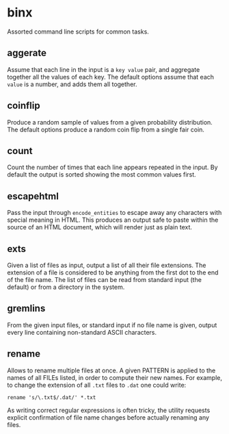 binx
====

Assorted command line scripts for common tasks.

aggerate
--------

Assume that each line in the input is a `key value` pair, and aggregate
together all the values of each key. The default options assume that each
`value` is a number, and adds them all together.

coinflip
--------

Produce a random sample of values from a given probability distribution. The
default options produce a random coin flip from a single fair coin.

count
-----

Count the number of times that each line appears repeated in the input.
By default the output is sorted showing the most common values first.

escapehtml
----------

Pass the input through `encode_entities` to escape away any characters with
special meaning in HTML. This produces an output safe to paste within the
source of an HTML document, which will render just as plain text.

exts
----

Given a list of files as input, output a list of all their file extensions.
The extension of a file is considered to be anything from the first dot to the
end of the file name. The list of files can be read from standard input (the
default) or from a directory in the system.

gremlins
--------

From the given input files, or standard input if no file name is given,
output every line containing non-standard ASCII characters.

rename
------

Allows to rename multiple files at once. A given PATTERN is applied to the
names of all FILEs listed, in order to compute their new names. For example, to
change the extension of all `.txt` files to `.dat` one could write:

    rename 's/\.txt$/.dat/' *.txt

As writing correct regular expressions is often tricky, the utility requests
explicit confirmation of file name changes before actually renaming any files.
